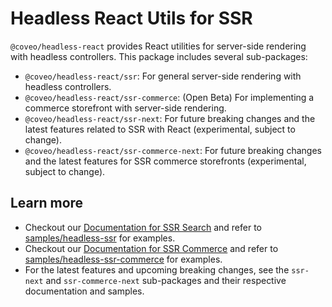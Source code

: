 # Headless React Utils for SSR

`@coveo/headless-react` provides React utilities for server-side rendering with headless controllers. This package includes several sub-packages:

- `@coveo/headless-react/ssr`: For general server-side rendering with headless controllers.
- `@coveo/headless-react/ssr-commerce`: (Open Beta) For implementing a commerce storefront with server-side rendering.
- `@coveo/headless-react/ssr-next`: For future breaking changes and the latest features related to SSR with React (experimental, subject to change).
- `@coveo/headless-react/ssr-commerce-next`: For future breaking changes and the latest features for SSR commerce storefronts (experimental, subject to change).

## Learn more

- Checkout our [Documentation for SSR Search](https://docs.coveo.com/en/headless/latest/usage/headless-server-side-rendering/) and refer to [samples/headless-ssr](https://github.com/coveo/ui-kit/tree/master/packages/samples/headless-ssr) for examples.
- Checkout our [Documentation for SSR Commerce](https://docs.coveo.com/en/obif0156) and refer to [samples/headless-ssr-commerce](https://github.com/coveo/ui-kit/tree/master/packages/samples/headless-ssr-commerce/) for examples.
- For the latest features and upcoming breaking changes, see the `ssr-next` and `ssr-commerce-next` sub-packages and their respective documentation and samples.
